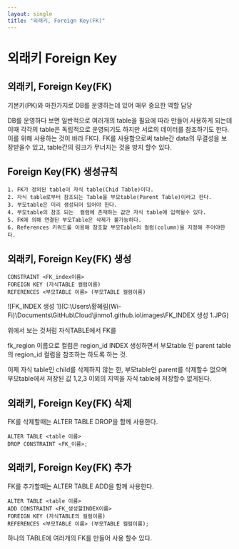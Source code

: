 ```yaml
---
layout: single
title: "외래키, Foreign Key(FK)"
---
```



# 외래키 Foreign Key


## 외래키, Foreign Key(FK)

기본키(PK)와 마찬가지로 DB를 운영하는데 있어 매우 중요한 역할 담당

DB를 운영하다 보면 일반적으로 여러개의 table을 필요에 따라 만들어 사용하게 되는데 이때 각각의 table은 독립적으로 운영되기도 하지만 서로의 데이터를 참조하기도 한다. 이를 위해 사용하는 것이 바라 FK다. FK를 사용함으로써 table간 data의 무결성을 보장받을수 있고, table간의 링크가 무너지는 것을 방지 할수 있다.



## Foreign Key(FK) 생성규칙

```
1. FK가 정의된 table이 자식 table(Chid Table)이다.
2. 자식 table로부터 참조되는 Table을 부모table(Parent Table)이라고 한다.
3. 부모table은 미리 생성되어 있어야 한다.
4. 부모table의 참조 되는  컬럼에 존재하는 값만 자식 table에 입력될수 있다.
5. FK에 의해 연결된 부모Table은 삭제가 불가능하다.
6. References 키워드를 이용해 참조할 부모Table의 컬럼(column)을 지정해 주어야한다.
```



## 외래키, Foreign Key(FK) 생성

``` 
CONSTRAINT <FK_index이름>
FOREIGN KEY (자식TABLE 컬럼이름)
REFERENCES <부모TABLE 이름> (부모TABLE 컬럼이름)
```

![FK_INDEX 생성 1](C:\Users\황혜림(Wi-Fi)\Documents\GitHub\Cloud\jinmo1.github.io\images\FK_INDEX 생성 1.JPG)

위에서 보는 것처럼 자식TABLE에서 FK를 

  fk_region 이름으로 컬럼은 region_id  INDEX  생성하면서 부모table 인 parent table의 region_id 컬럼을 참조하는 하도록 하는 것.

이제 자식 table인 child를 삭제하지 않는 한, 부모table인 parent를 삭제할수 없으며 부모table에서 저장된 값 1,2,3 이외의 지역을 자식 table에 저장할수 없게된다. 



## 외래키, Foreign Key(FK) 삭제

FK를 삭제할때는 ALTER TABLE DROP을 함께 사용한다.

``` 
ALTER TABLE <table 이름>
DROP CONSTRAINT <FK_이름>;
```



## 외래키, Foreign Key(FK) 추가

FK를 추가할때는 ALTER TABLE ADD을 함께 사용한다.

``` 
ALTER TABLE <table 이름>
ADD CONSTRAINT <FK_생성할INDEX이름>
FOREIGN KEY (자식TABLE의 컬럼이름)
REFERENCES <부모TABLE 이름> (부모TABLE 컬럼이름);
```



하나의 TABLE에 여러개의 FK를 만들어 사용 할수 있다.
